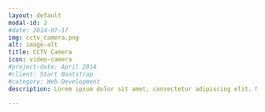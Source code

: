 ```yaml
---
layout: default
modal-id: 2
#date: 2014-07-17
img: cctv_camera.png
alt: image-alt
title: CCTV Camera
icon: video-camera
#project-date: April 2014
#client: Start Bootstrap
#category: Web Development
description: Lorem ipsum dolor sit amet, consectetur adipiscing elit. Morbi maximus blandit fermentum.

---
```

